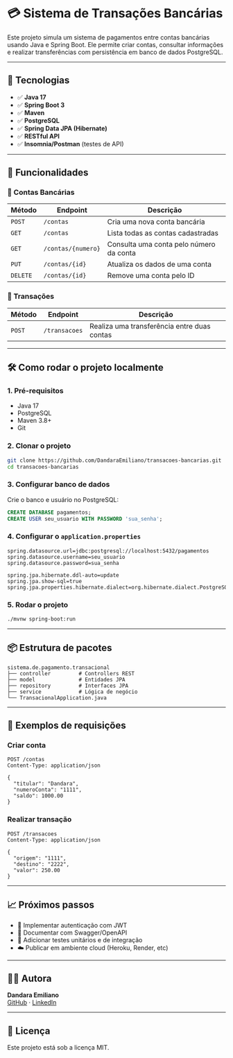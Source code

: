 
# 💳 Sistema de Transações Bancárias

Este projeto simula um sistema de pagamentos entre contas bancárias usando Java e Spring Boot. Ele permite criar contas, consultar informações e realizar transferências com persistência em banco de dados PostgreSQL.

---

## 🧰 Tecnologias

- ✅ **Java 17**
- ✅ **Spring Boot 3**
- ✅ **Maven**
- ✅ **PostgreSQL**
- ✅ **Spring Data JPA (Hibernate)**
- ✅ **RESTful API**
- ✅ **Insomnia/Postman** (testes de API)

---
## 📌 Funcionalidades

### 📂 Contas Bancárias

| Método  | Endpoint             | Descrição                                |
|---------|----------------------|------------------------------------------|
| `POST`  | `/contas`            | Cria uma nova conta bancária             |
| `GET`   | `/contas`            | Lista todas as contas cadastradas        |
| `GET`   | `/contas/{numero}`   | Consulta uma conta pelo número da conta  |
| `PUT`   | `/contas/{id}`       | Atualiza os dados de uma conta           |
| `DELETE`| `/contas/{id}`       | Remove uma conta pelo ID                 |

### 💸 Transações

| Método | Endpoint      | Descrição                                       |
|--------|----------------|-------------------------------------------------|
| `POST` | `/transacoes`  | Realiza uma transferência entre duas contas    |

---

## 🛠️ Como rodar o projeto localmente

### 1. Pré-requisitos

- Java 17
- PostgreSQL
- Maven 3.8+
- Git

### 2. Clonar o projeto

```bash
git clone https://github.com/DandaraEmiliano/transacoes-bancarias.git
cd transacoes-bancarias
```

### 3. Configurar banco de dados

Crie o banco e usuário no PostgreSQL:

```sql
CREATE DATABASE pagamentos;
CREATE USER seu_usuario WITH PASSWORD 'sua_senha';
```

### 4. Configurar o `application.properties`

```properties
spring.datasource.url=jdbc:postgresql://localhost:5432/pagamentos
spring.datasource.username=seu_usuario
spring.datasource.password=sua_senha

spring.jpa.hibernate.ddl-auto=update
spring.jpa.show-sql=true
spring.jpa.properties.hibernate.dialect=org.hibernate.dialect.PostgreSQLDialect
```

### 5. Rodar o projeto

```bash
./mvnw spring-boot:run
```

---

## 📦 Estrutura de pacotes

```
sistema.de.pagamento.transacional
├── controller         # Controllers REST
├── model              # Entidades JPA
├── repository         # Interfaces JPA
├── service            # Lógica de negócio
└── TransacionalApplication.java
```

---

## 🧪 Exemplos de requisições

### Criar conta

```http
POST /contas
Content-Type: application/json

{
  "titular": "Dandara",
  "numeroConta": "1111",
  "saldo": 1000.00
}
```

### Realizar transação

```http
POST /transacoes
Content-Type: application/json

{
  "origem": "1111",
  "destino": "2222",
  "valor": 250.00
}
```

---

## 📈 Próximos passos

- 🔐 Implementar autenticação com JWT
- 📄 Documentar com Swagger/OpenAPI
- 🧪 Adicionar testes unitários e de integração
- ☁️ Publicar em ambiente cloud (Heroku, Render, etc)

---

## 👩‍💻 Autora

**Dandara Emiliano**  
[GitHub](https://github.com/DandaraEmiliano) · [LinkedIn](https://linkedin.com/in/dandaraemiliano)

---

## 📝 Licença

Este projeto está sob a licença MIT.
